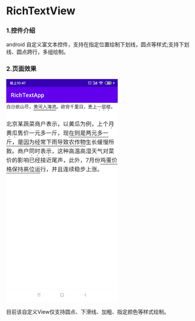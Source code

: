 # RichTextView
### 1.控件介绍
android 自定义富文本控件，支持在指定位置绘制下划线，圆点等样式;支持下划线、圆点跨行，多组绘制。
### 2.页面效果
<img src="https://github.com/JackFung2015/RichTextView/blob/master/app/image/Screenshot_2021-08-09-22-47-15-960_com.fung.richtextapp.jpg" width=300>

目前该自定义View仅支持圆点、下滑线、加粗、指定颜色等样式绘制。

